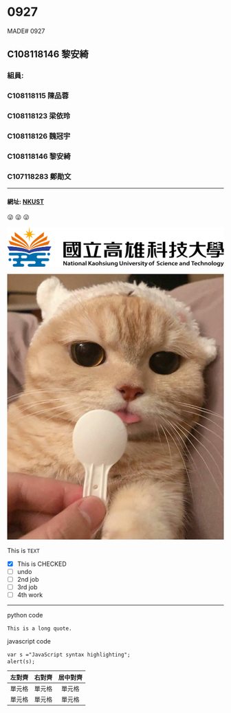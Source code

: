 # 0927
MADE# 0927

## C108118146 黎安綺

### 組員:  
###        C108118115 陳品蓉
###        C108118123 梁依玲
###        C108118126 魏冠宇
###        C108118146 黎安綺
###        C107118283 鄭勛文
------
#### 網址: [NKUST](https://www.nkust.edu.tw/"Title")
:stuck_out_tongue_winking_eye: :stuck_out_tongue_winking_eye: :stuck_out_tongue_winking_eye:

![NKUST](182513897.png "第一科大")

![貓](https://github.com/Angel67894/0927/blob/main/Screenshot_2021-08-25-23-15-45-49.jpg)

This is `TEXT`



- [x] This is CHECKED  
- [ ] undo  
- [ ] 2nd job    
- [ ] 3rd job  
- [ ] 4th work  
----------

python code
```
This is a long quote.
```

javascript code
```
var s ="JavaScript syntax highlighting";
alert(s);

```

| 左對齊 | 右對齊 | 居中對齊 |
| :-----| ----: | :----: |
| 單元格 | 單元格 | 單元格 |
| 單元格 | 單元格 | 單元格 |
